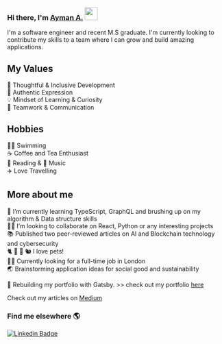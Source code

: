 ### Hi there, I'm  [Ayman A.](https://aymanx.io/)  <img src="https://media.giphy.com/media/hvRJCLFzcasrR4ia7z/giphy.gif" width="30px">
I'm a software engineer and recent M.S graduate. I'm currently looking to contribute my skills to a team where I can grow and build amazing applications.

## My Values
🧠 Thoughtful & Inclusive Development   
💜 Authentic Expression   
💡 Mindset of Learning & Curiosity   
🙌 Teamwork & Communication 

## Hobbies 
🏊‍♂️  Swimming   
☕️ Coffee and Tea Enthusiast   
📖 Reading & 🎵 Music      
✈️ Love Travelling      

## More about me

🌱 I’m currently learning TypeScript, GraphQL and brushing up on my algorithm & Data structure skills     
👨‍💻 I’m looking to collaborate on React, Python or any interesting projects   
📚 Published two peer-reviewed articles on AI and Blockchain technology and cybersecurity  
🐈  🐶  🐹  🐿  I love pets!   
🙋‍♂️ Currently looking for a full-time job in London    
🌏 Brainstorming application ideas for social good and sustainability 


🔧 Rebuilding my portfolio with Gatsby. >> check out my portfolio [here](https://aymanx.io/)

 

Check out my articles on [Medium](https://aymanx.medium.com/)

### Find me elsewhere 🌎 

[![Linkedin Badge](https://img.shields.io/badge/-LinkedIn-blue?style=flat-square&logo=Linkedin&logoColor=white&link=https://www.linkedin.com/in/ayman-io/)](https://www.linkedin.com/in/ayman-io/)  


